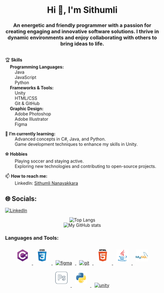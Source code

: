 <h1 align="center">Hi 👋, I'm Sithumli</h1>
<h3 align="center">An energetic and friendly programmer with a passion for creating engaging and innovative software solutions. I thrive in dynamic environments and enjoy collaborating with others to bring ideas to life.</h3>

<br>🏆 **Skills**<br>
&nbsp;&nbsp;&nbsp;&nbsp;**Programming Languages:**<br>
&nbsp;&nbsp;&nbsp;&nbsp;&nbsp;&nbsp;&nbsp;&nbsp;Java<br>
&nbsp;&nbsp;&nbsp;&nbsp;&nbsp;&nbsp;&nbsp;&nbsp;JavaScript<br>
&nbsp;&nbsp;&nbsp;&nbsp;&nbsp;&nbsp;&nbsp;&nbsp;Python<br>
&nbsp;&nbsp;&nbsp;&nbsp;**Frameworks & Tools:**<br>
&nbsp;&nbsp;&nbsp;&nbsp;&nbsp;&nbsp;&nbsp;&nbsp;Unity<br>
&nbsp;&nbsp;&nbsp;&nbsp;&nbsp;&nbsp;&nbsp;&nbsp;HTML/CSS<br>
&nbsp;&nbsp;&nbsp;&nbsp;&nbsp;&nbsp;&nbsp;&nbsp;Git & GitHub<br>
&nbsp;&nbsp;&nbsp;&nbsp;**Graphic Design:**<br>
&nbsp;&nbsp;&nbsp;&nbsp;&nbsp;&nbsp;&nbsp;&nbsp;Adobe Photoshop<br>
&nbsp;&nbsp;&nbsp;&nbsp;&nbsp;&nbsp;&nbsp;&nbsp;Adobe Illustrator<br>
&nbsp;&nbsp;&nbsp;&nbsp;&nbsp;&nbsp;&nbsp;&nbsp;Figma<br>

🌱 **I’m currently learning:**<br>
&nbsp;&nbsp;&nbsp;&nbsp;&nbsp;&nbsp;&nbsp;&nbsp;Advanced concepts in C#, Java, and Python.<br>
&nbsp;&nbsp;&nbsp;&nbsp;&nbsp;&nbsp;&nbsp;&nbsp;Game development techniques to enhance my skills in Unity.<br>

⚽ **Hobbies**<br>
&nbsp;&nbsp;&nbsp;&nbsp;&nbsp;&nbsp;&nbsp;&nbsp;Playing soccer and staying active.<br>
&nbsp;&nbsp;&nbsp;&nbsp;&nbsp;&nbsp;&nbsp;&nbsp;Exploring new technologies and contributing to open-source projects.<br>

📫 **How to reach me:**<br>
&nbsp;&nbsp;&nbsp;&nbsp;&nbsp;&nbsp;&nbsp;&nbsp;LinkedIn: [Sithumli Nanayakkara](https://www.linkedin.com/in/sithumli-nanayakkara-228486311/)

## 🌐 Socials:
[![LinkedIn](https://img.shields.io/badge/LinkedIn-%230077B5.svg?logo=linkedin&logoColor=white)](https://www.linkedin.com/in/sithumli-nanayakkara-228486311/) 

<p align="center">
  <img src="https://github-readme-stats.vercel.app/api/top-langs/?username=Sithumli&layout=compact" alt="Top Langs" />
  <br>
  <img src="https://github-readme-stats.vercel.app/api?username=Sithumli&show_icons=true&theme=transparent" alt="My GitHub stats" />
</p>

<h3 align="left">Languages and Tools:</h3>
<p align="center">
  <a href="https://www.w3schools.com/cs/" target="_blank" rel="noreferrer">
    <img src="https://raw.githubusercontent.com/devicons/devicon/master/icons/csharp/csharp-original.svg" alt="csharp" width="40" height="40" style="margin: 10px;"/>
  </a> 
  <a href="https://www.w3schools.com/css/" target="_blank" rel="noreferrer">
    <img src="https://raw.githubusercontent.com/devicons/devicon/master/icons/css3/css3-original-wordmark.svg" alt="css3" width="40" height="40" style="margin: 10px;"/>
  </a> 
  <a href="https://www.figma.com/" target="_blank" rel="noreferrer">
    <img src="https://www.vectorlogo.zone/logos/figma/figma-icon.svg" alt="figma" width="40" height="40" style="margin: 10px;"/>
  </a> 
  <a href="https://git-scm.com/" target="_blank" rel="noreferrer">
    <img src="https://www.vectorlogo.zone/logos/git-scm/git-scm-icon.svg" alt="git" width="40" height="40" style="margin: 10px;"/>
  </a> 
  <a href="https://www.w3.org/html/" target="_blank" rel="noreferrer">
    <img src="https://raw.githubusercontent.com/devicons/devicon/master/icons/html5/html5-original-wordmark.svg" alt="html5" width="40" height="40" style="margin: 10px;"/>
  </a> 
  <a href="https://www.java.com" target="_blank" rel="noreferrer">
    <img src="https://raw.githubusercontent.com/devicons/devicon/master/icons/java/java-original.svg" alt="java" width="40" height="40" style="margin: 10px;"/>
  </a> 
  <a href="https://www.mysql.com/" target="_blank" rel="noreferrer">
    <img src="https://raw.githubusercontent.com/devicons/devicon/master/icons/mysql/mysql-original-wordmark.svg" alt="mysql" width="40" height="40" style="margin: 10px;"/>
  </a> 
  <a href="https://www.photoshop.com/en" target="_blank" rel="noreferrer">
    <img src="https://raw.githubusercontent.com/devicons/devicon/master/icons/photoshop/photoshop-line.svg" alt="photoshop" width="40" height="40" style="margin: 10px;"/>
  </a> 
  <a href="https://www.python.org" target="_blank" rel="noreferrer">
    <img src="https://raw.githubusercontent.com/devicons/devicon/master/icons/python/python-original.svg" alt="python" width="40" height="40" style="margin: 10px;"/>
  </a> 
  <a href="https://unity.com/" target="_blank" rel="noreferrer">
    <img src="https://www.vectorlogo.zone/logos/unity3d/unity3d-icon.svg" alt="unity" width="40" height="40" style="margin: 10px;"/>
  </a> 
</p>
